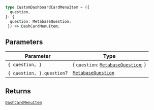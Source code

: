 ```ts
type CustomDashboardCardMenuItem = ({
  question,
}: {
  question: MetabaseQuestion;
 }) => DashCardMenuItem;
```

## Parameters

| Parameter | Type |
| ------ | ------ |
| `{ question, }` | \{ `question`: [`MetabaseQuestion`](MetabaseQuestion.md); \} |
| `{ question, }.question`? | [`MetabaseQuestion`](MetabaseQuestion.md) |

## Returns

[`DashCardMenuItem`](internal/DashCardMenuItem.md)
